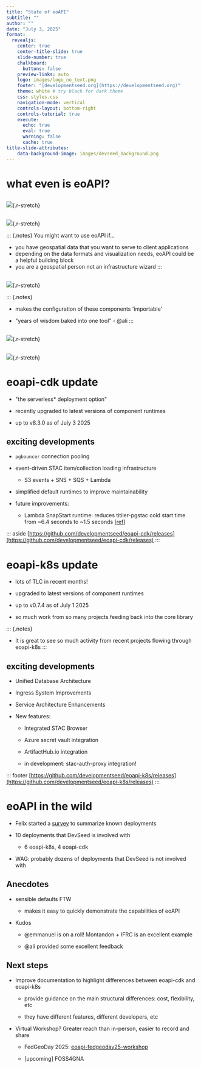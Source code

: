 ```yaml
---
title: "State of eoAPI"
subtitle: ""
author: ""
date: "July 3, 2025"
format:
  revealjs:
    center: true
    center-title-slide: true
    slide-number: true
    chalkboard: 
      buttons: false
    preview-links: auto
    logo: images/logo_no_text.png
    footer: "[developmentseed.org](https://developmentseed.org)"
    theme: white # try black for dark theme
    css: styles.css    
    navigation-mode: vertical
    controls-layout: bottom-right
    controls-tutorial: true
    execute:
      echo: true
      eval: true
      warning: false
      cache: true
title-slide-attributes:
    data-background-image: images/devseed_background.png
---
```


# what even is eoAPI?

##
![](https://github.com/developmentseed/eoAPI/raw/main/docs/logos/eoAPI.png){.r-stretch}

##

![](./images/why_eoapi.png){.r-stretch}

::: {.notes}
You might want to use eoAPI if...

- you have geospatial data that you want to serve to client applications
- depending on the data formats and visualization needs, eoAPI could be a helpful building block
- you are a geospatial person not an infrastructure wizard
:::

##

![](./images/eoapi_diagram.png){.r-stretch}

::: {.notes}
- makes the configuration of these components 'importable'

- "years of wisdom baked into one tool" - @ali
:::

##

![](./images/eoapi_deployment_examples.png){.r-stretch}

##

![](./images/eoapi-deployments.png){.r-stretch}

# eoapi-cdk update

- "the serverless* deployment option"

- recently upgraded to latest versions of component runtimes

- up to v8.3.0 as of July 3 2025


## exciting developments

- `pgbouncer` connection pooling

- event-driven STAC item/collection loading infrastructure

  - S3 events + SNS + SQS + Lambda

- simplified default runtimes to improve maintainability

- future improvements:

  - Lambda SnapStart runtime: reduces titiler-pgstac cold start time from ~6.4 seconds to ~1.5 seconds [[ref](https://github.com/developmentseed/eoapi-cdk/issues/149)]

::: aside
[https://github.com/developmentseed/eoapi-cdk/releases](https://github.com/developmentseed/eoapi-cdk/releases)
:::

# eoapi-k8s update

- lots of TLC in recent months!

- upgraded to latest versions of component runtimes

- up to v0.7.4 as of July 1 2025

- so much work from so many projects feeding back into the core library

::: {.notes}
- It is great to see so much activity from recent projects flowing through eoapi-k8s
:::

## exciting developments

- Unified Database Architecture

- Ingress System Improvements

- Service Architecture Enhancements

- New features:

  - Integrated STAC Browser
  
  - Azure secret vault integration
  
  - ArtifactHub.io integration

  - in development: stac-auth-proxy integration!

::: footer
[https://github.com/developmentseed/eoapi-k8s/releases](https://github.com/developmentseed/eoapi-k8s/releases)
:::

# eoAPI in the wild


- Felix started a [survey](https://docs.google.com/document/d/1eqgYPGC31RXLHf9FOTwzdH1r8RqNw1GjkXD42bsJKPg/edit?tab=t.0) to summarize known deployments 

- 10 deployments that DevSeed is involved with
  
  - 6 eoapi-k8s, 4 eoapi-cdk

- WAG: probably dozens of deployments that DevSeed is not involved with

## Anecdotes

- sensible defaults FTW

  - makes it easy to quickly demonstrate the capabilities of eoAPI


- Kudos
  - @emmanuel is on a roll! Montandon + IFRC is an excellent example
  
  - @ali provided some excellent feedback

## Next steps

- Improve documentation to highlight differences between eoapi-cdk and eoapi-k8s

  - provide guidance on the main structural differences: cost, flexibility, etc
  
  - they have different features, different developers, etc

- Virtual Workshop? Greater reach than in-person, easier to record and share

  - FedGeoDay 2025: [eoapi-fedgeoday25-workshop](https://github.com/developmentseed/eoapi-fedgeoday25-workshop)

  - [upcoming] FOSS4GNA
